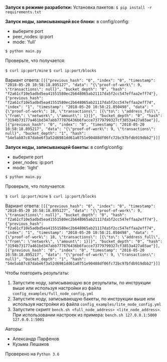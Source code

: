 **Запуск в режиме разработки:**
Установка пакетов:
`$ pip install -r requirements.txt`

**Запуск ноды, записывающей все блоки:**
в config/config:
* выберите port
* peer_nodes: ip:port
* mode: 'full'

`$ python main.py`

Проверьте, что получается:

`$ curl ip:port/mine`
`$ curl ip:port/blocks`

Вариант ответа:
`[[{"previous_hash": "0", "index": "0", "timestamp": "2018-05-20 10:58:18.895127", "data": "{\"proof-of-work\": 9, \"transactions\": null}", "bucket_depth": "0", "hash": "f2a61cf10e5adbd5ea41551580ec2b648065ab21117da5f2cc547effaa2eff74"}, {"previous_hash": "f2a61cf10e5adbd5ea41551580ec2b648065ab21117da5f2cc547effaa2eff74", "index": "1", "timestamp": "2018-05-20 10:58:21.050498", "data": "{\"proof-of-work\": 18, \"transactions\": [{\"to\": \"address_full\", \"from\": \"network\", \"amount\": 1}]}", "bucket_depth": "0", "hash": "3194b73177a461bd347abb777876436b6facce73779799327cf3853a427a03ae"}], [{"previous_hash": "0", "index": "0", "timestamp": "2018-05-20 10:58:18.895217", "data": "{\"proof-of-work\": 9, \"transactions\": null}", "bucket_depth": "1", "hash": "54e5ab87c87dabe6f3a52d6981dd61a0751e90488df06fc72bc97bfdb919dbb2"}]]`

**Запуск ноды, записывающей бакеты:**
в config/config:
* выберите port
* peer_nodes: ip:port
* mode: 'light'

`$ python main.py`

Проверьте, что получается:

`$ curl ip:port/mine`
`$ curl ip:port/blocks`


Вариант ответа:
`[[{"previous_hash": "0", "index": "0", "timestamp": "2018-05-20 10:58:18.895127", "data": "{\"proof-of-work\": 9, \"transactions\": null}", "bucket_depth": "0", "hash": "f2a61cf10e5adbd5ea41551580ec2b648065ab21117da5f2cc547effaa2eff74"}, {"previous_hash": "f2a61cf10e5adbd5ea41551580ec2b648065ab21117da5f2cc547effaa2eff74", "index": "1", "timestamp": "2018-05-20 10:58:21.050498", "data": "{\"proof-of-work\": 18, \"transactions\": [{\"to\": \"address_full\", \"from\": \"network\", \"amount\": 1}]}", "bucket_depth": "0", "hash": "3194b73177a461bd347abb777876436b6facce73779799327cf3853a427a03ae"}], [{"previous_hash": "0", "index": "0", "timestamp": "2018-05-20 10:58:18.895217", "data": "{\"proof-of-work\": 9, \"transactions\": null}", "bucket_depth": "1", "hash": "54e5ab87c87dabe6f3a52d6981dd61a0751e90488df06fc72bc97bfdb919dbb2"}]]`

Чтобы повторить результаты:
1) Запустите ноду, записывающую все результаты, по инструкции выше или используя настройки из файла `config_examples/full_node_config.yml`
2) Запустите ноду, записывающую бакеты, по инструкции выше или используя настройки из файла `config_examples/lite_node_config.yml`
3) Запустите скрипт `bench.sh <full_node_address> <lite_node_address>`. При использовании настроек из примера: `bench.sh 127.0.0.1:5000 127.0.0.1:5001`

 Авторы:
 * Александр Парфенов
 * Кузьма Лешаков

 Проверено на `Python 3.6`
